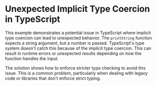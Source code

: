 # Unexpected Implicit Type Coercion in TypeScript

This example demonstrates a potential issue in TypeScript where implicit type coercion can lead to unexpected behavior.  The `printString` function expects a string argument, but a number is passed. TypeScript's type system doesn't catch this because of the implicit type coercion.  This can result in runtime errors or unexpected results depending on how the function handles the input.

The solution shows how to enforce stricter type checking to avoid this issue.  This is a common problem, particularly when dealing with legacy code or libraries that don't enforce strict typing.